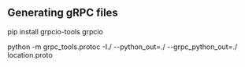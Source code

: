 ## Generating gRPC files

pip install grpcio-tools grpcio

python -m grpc_tools.protoc -I./ --python_out=./ --grpc_python_out=./ location.proto 
